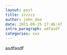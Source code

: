 ```yaml
---
layout: post
title: zzzzzz
author: john_doe
date: 2021-09-25 17:46:47
intro_paragraph: adfasdf
categories: xxx
---
```

asdfasdf